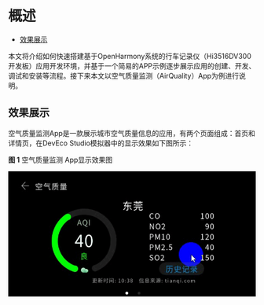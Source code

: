 # 概述<a name="ZH-CN_TOPIC_0000001055367650"></a>

-   [效果展示](#section3997224182313)

本文将介绍如何快速搭建基于OpenHarmony系统的行车记录仪（Hi3516DV300开发板）应用开发环境，并基于一个简易的APP示例逐步展示应用的创建、开发、调试和安装等流程。接下来本文以空气质量监测（AirQuality）App为例进行说明。

## 效果展示<a name="section3997224182313"></a>

空气质量监测App是一款展示城市空气质量信息的应用，有两个页面组成：首页和详情页，在DevEco Studio模拟器中的显示效果如下图所示：

**图 1**  空气质量监测 App显示效果图<a name="fig18250512195914"></a>  


![](figure/Video_2020-07-25_173141.gif)

